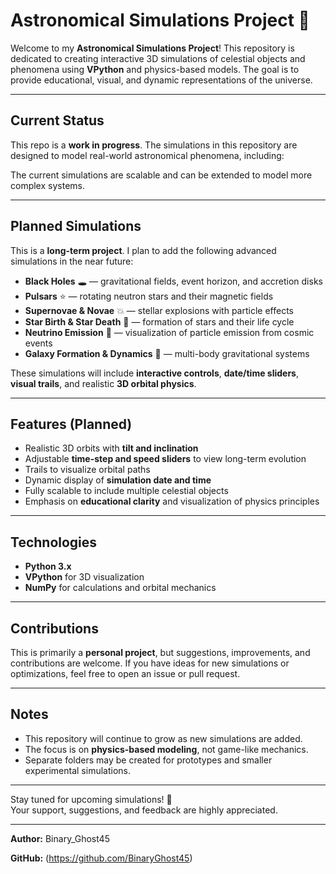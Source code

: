 
# Astronomical Simulations Project 🌌

Welcome to my **Astronomical Simulations Project**! This repository is dedicated to creating interactive 3D simulations of celestial objects and phenomena using **VPython** and physics-based models. The goal is to provide educational, visual, and dynamic representations of the universe.

---

## Current Status
This repo is a **work in progress**. The simulations in this repository are designed to model real-world astronomical phenomena, including:

The current simulations are scalable and can be extended to model more complex systems.

---

## Planned Simulations
This is a **long-term project**. I plan to add the following advanced simulations in the near future:

- **Black Holes** 🕳️ — gravitational fields, event horizon, and accretion disks
- **Pulsars** ⭐ — rotating neutron stars and their magnetic fields
- **Supernovae & Novae** 💥 — stellar explosions with particle effects
- **Star Birth & Star Death** 🌟 — formation of stars and their life cycle
- **Neutrino Emission** 🧬 — visualization of particle emission from cosmic events
- **Galaxy Formation & Dynamics** 🌌 — multi-body gravitational systems

These simulations will include **interactive controls**, **date/time sliders**, **visual trails**, and realistic **3D orbital physics**.

---

## Features (Planned)
- Realistic 3D orbits with **tilt and inclination**
- Adjustable **time-step and speed sliders** to view long-term evolution
- Trails to visualize orbital paths
- Dynamic display of **simulation date and time**
- Fully scalable to include multiple celestial objects
- Emphasis on **educational clarity** and visualization of physics principles

---

## Technologies
- **Python 3.x**
- **VPython** for 3D visualization
- **NumPy** for calculations and orbital mechanics

---

## Contributions
This is primarily a **personal project**, but suggestions, improvements, and contributions are welcome. If you have ideas for new simulations or optimizations, feel free to open an issue or pull request.

---

## Notes
- This repository will continue to grow as new simulations are added.
- The focus is on **physics-based modeling**, not game-like mechanics.
- Separate folders may be created for prototypes and smaller experimental simulations.

---

Stay tuned for upcoming simulations! 🚀  
Your support, suggestions, and feedback are highly appreciated.  

---

**Author:**  Binary_Ghost45

**GitHub:** (https://github.com/BinaryGhost45)
